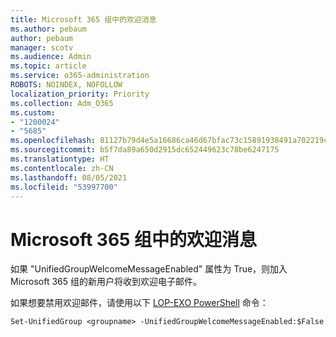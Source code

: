 ```yaml
---
title: Microsoft 365 组中的欢迎消息
ms.author: pebaum
author: pebaum
manager: scotv
ms.audience: Admin
ms.topic: article
ms.service: o365-administration
ROBOTS: NOINDEX, NOFOLLOW
localization_priority: Priority
ms.collection: Adm_O365
ms.custom:
- "1200024"
- "5685"
ms.openlocfilehash: 81127b79d4e5a16686ca46d67bfac73c15891938491a702219cd73757c4e106c
ms.sourcegitcommit: b5f7da89a650d2915dc652449623c78be6247175
ms.translationtype: HT
ms.contentlocale: zh-CN
ms.lasthandoff: 08/05/2021
ms.locfileid: "53997700"
---
```

# <a name="welcome-message-in-microsoft-365-groups"></a>Microsoft 365 组中的欢迎消息

如果 "UnifiedGroupWelcomeMessageEnabled" 属性为 True，则加入 Microsoft 365 组的新用户将收到欢迎电子邮件。

如果想要禁用欢迎邮件，请使用以下 [LOP-EXO PowerShell](https://docs.microsoft.com/powershell/exchange/exchange-online/exchange-online-powershell-v2/exchange-online-powershell-v2?view=exchange-ps) 命令：

`
Set-UnifiedGroup <groupname> -UnifiedGroupWelcomeMessageEnabled:$False
`
